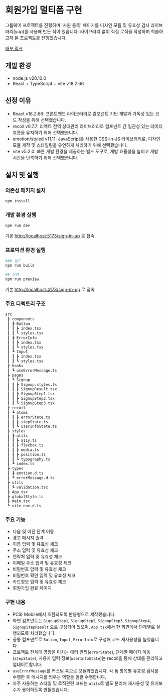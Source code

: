 # 회원가입 멀티폼 구현

그룹웨어 프로젝트를 진행하며 '사원 등록' 페이지를 디자인 모듈 및 유효성 검사 라이브러리(yup)를 사용해 만든 적이 있습니다.
라이브러리 없이 직접 로직을 작성하며 학습하고자 본 프로젝트를 진행했습니다.

[배포 링크](https://kayoungkimjs.github.io/sign-in-up/)

## 개발 환경

- node.js v20.10.0
- React + TypeScript + vite v18.2.66

## 선정 이유

- React v18.2.66: 프론트엔드 라이브러리로 컴포넌트 기반 개발과 가독성 있는 코드 작성을 위해 선택했습니다.
- recoil v0.7.7: 리액트 전역 상태관리 라이브러리로 컴포넌트 간 일관성 있는 데이터 흐름을 유지하기 위해 선택했습니다.
- emotion/styled v11.11: JavaScript를 사용한 CSS-in-JS 라이브러리로, 디자인 모듈 제작 및 스타일링을 유연하게 처리하기 위해 선택했습니다.
- vite v5.2.0: 빠른 개발 환경을 제공하는 빌드 도구로, 개발 효율성을 높이고 개발 시간을 단축하기 위해 선택했습니다.

## 설치 및 실행

### 의존성 패키지 설치

```bash
npm install
```

### 개발 환경 실행

```bash
npm run dev
```

기본 <http://localhost:5173/sign-in-up> 로 접속

### 프로덕션 환경 실행

```bash
### 빌드
npm run build

## 실행
npm run preview
```

기본 <http://localhost:4173/sign-in-up> 로 접속

### 주요 디렉토리 구조

```bash
src
 ┣ components
 ┃ ┣ Button
 ┃ ┃ ┣ index.tsx
 ┃ ┃ ┗ styles.tsx
 ┃ ┣ ErrorInfo
 ┃ ┃ ┣ index.tsx
 ┃ ┃ ┗ styles.tsx
 ┃ ┗ Input
 ┃ ┃ ┣ index.tsx
 ┃ ┃ ┗ styles.tsx
 ┣ hooks
 ┃ ┗ useErrorMessage.ts
 ┣ pages
 ┃ ┗ Signup
 ┃ ┃ ┣ Signup.styles.ts
 ┃ ┃ ┣ SignupResult.tsx
 ┃ ┃ ┣ SignupStep1.tsx
 ┃ ┃ ┣ SignupStep2.tsx
 ┃ ┃ ┗ SignupStep3.tsx
 ┣ recoil
 ┃ ┗ atoms
 ┃ ┃ ┣ errorState.ts
 ┃ ┃ ┣ stepState.ts
 ┃ ┃ ┗ userInfoState.ts
 ┣ styles
 ┃ ┣ utils
 ┃ ┃ ┣ a11y.ts
 ┃ ┃ ┣ flexbox.ts
 ┃ ┃ ┣ media.ts
 ┃ ┃ ┣ position.ts
 ┃ ┃ ┗ typography.ts
 ┃ ┗ index.ts
 ┣ types
 ┃ ┣ emotion.d.ts
 ┃ ┗ errorMessage.d.ts
 ┣ utils
 ┃ ┗ validation.tsx
 ┣ App.tsx
 ┣ globalStyle.ts
 ┣ main.tsx
 ┗ vite-env.d.ts
```

### 주요 기능

- 다음 및 이전 단계 이동
- 경고 메시지 출력
- 이름 입력 및 유효성 체크
- 주소 입력 및 유효성 체크
- 연락처 입력 및 유효성 체크
- 이메일 주소 입력 및 유효성 체크
- 비밀번호 입력 및 유효성 체크
- 비밀번호 확인 입력 및 유효성 체크
- 카드정보 입력 및 유효성 체크
- 회원가입 완료 페이지

### 구현 내용

- PC와 Mobile에서 호환되도록 반응형으로 제작했습니다.
- 화면 컴포넌트는 `SignupStep1`, `SignupStep2`, `SignupStep3`, `SignupStep4`, `SignupStepResult` 으로 구성되어 있으며, `App.tsx`에서 한 화면에서 단계별로 실행되도록 처리했습니다.
- 공통 컴포넌트로 `Button`, `Input`, `ErrorInfo`로 구성해 코드 재사용성을 높였습니다.
- 프로젝트 전체에 영향을 미치는 에러 관리(`errorState`), 단계별 페이지 이동(`stepState`), 사용자 입력 정보(`userInfoState`)는 recoil을 통해 상태를 관리하고 업데이트합니다.
- `useErrorMessage`를 커스텀 훅으로 모듈화했습니다. 각 폼 항목별 유효성 검사를 수행한 후 메시지를 띄우는 역할을 일괄 수행합니다.
- 자주 사용하는 스타일 및 로직관련 코드는 `utils`로 별도 분리해 재사용성 및 유지보수가 용이하도록 만들었습니다.
